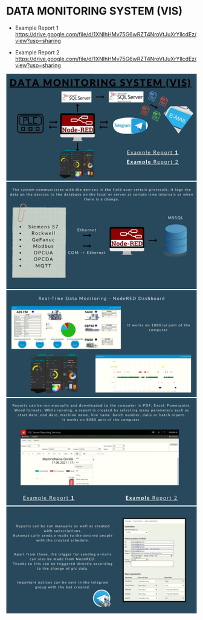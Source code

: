 # DATA MONITORING SYSTEM (VIS)

- Example Report 1
https://drive.google.com/file/d/1XNIhHMv75G6wRZT4NroVtJuXrYllcdEz/view?usp=sharing

- Example Report 2
https://drive.google.com/file/d/1XNIhHMv75G6wRZT4NroVtJuXrYllcdEz/view?usp=sharing


![İsim](https://github.com/mkorkmz/data-monitoring-system/blob/main/1.jpg?raw=true)
![İsim](https://github.com/mkorkmz/data-monitoring-system/blob/main/2.jpg?raw=true)
![İsim](https://github.com/mkorkmz/data-monitoring-system/blob/main/3.jpg?raw=true)
![İsim](https://github.com/mkorkmz/data-monitoring-system/blob/main/4.jpg?raw=true)
![İsim](https://github.com/mkorkmz/data-monitoring-system/blob/main/5.jpg?raw=true)
